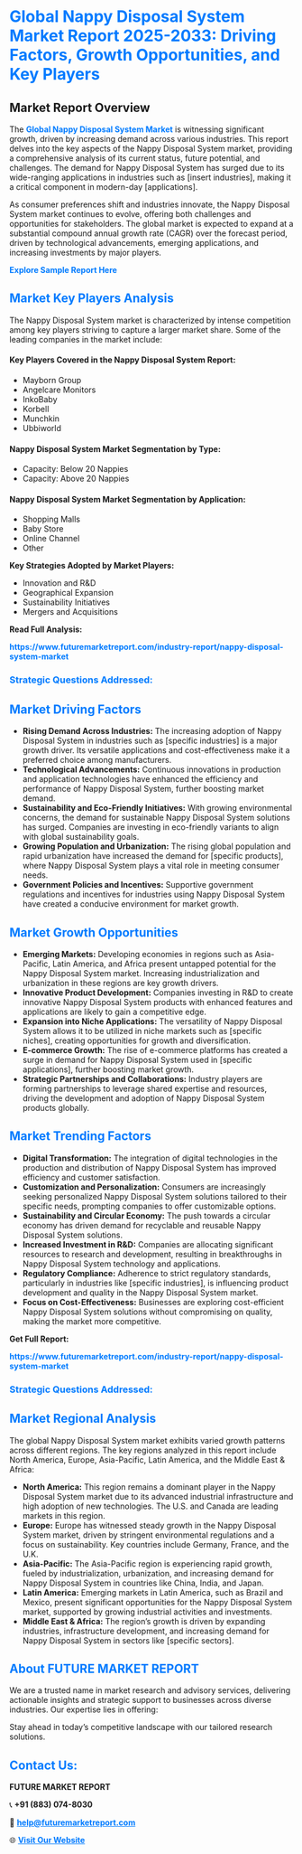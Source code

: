 <h1 style="color: #007BFF;">Global Nappy Disposal System Market Report 2025-2033: Driving Factors, Growth Opportunities, and Key Players</h1>

<section id="overview">
<h2>Market Report Overview</h2>
<p>The <a href="https://www.futuremarketreport.com/industry-report/nappy-disposal-system-market" style="color: #007BFF; text-decoration: none;"><strong>Global Nappy Disposal System Market</strong></a> is witnessing significant growth, driven by increasing demand across various industries. This report delves into the key aspects of the Nappy Disposal System market, providing a comprehensive analysis of its current status, future potential, and challenges. The demand for Nappy Disposal System has surged due to its wide-ranging applications in industries such as [insert industries], making it a critical component in modern-day [applications].</p>
<p>As consumer preferences shift and industries innovate, the Nappy Disposal System market continues to evolve, offering both challenges and opportunities for stakeholders. The global market is expected to expand at a substantial compound annual growth rate (CAGR) over the forecast period, driven by technological advancements, emerging applications, and increasing investments by major players.</p>
</section>

<section id="overview">
<p><a href="https://www.futuremarketreport.com/request-sample/reportId=92602" style="color: #007BFF; text-decoration: none;"><strong>Explore Sample Report Here</strong></a></p>
</section>

<section id="key-players">
<h2 style="color: #007BFF;">Market Key Players Analysis</h2>
<p>The Nappy Disposal System market is characterized by intense competition among key players striving to capture a larger market share. Some of the leading companies in the market include:</p>
<h4>Key Players Covered in the Nappy Disposal System Report:</h4>
<ul><li>Mayborn Group</li><li>Angelcare Monitors</li><li>InkoBaby</li><li>Korbell</li><li>Munchkin</li><li>Ubbiworld</li></ul>
<h4>Nappy Disposal System Market Segmentation by Type:</h4>
<ul><li>Capacity: Below 20 Nappies</li><li>Capacity: Above 20 Nappies</li></ul>

<h4>Nappy Disposal System Market Segmentation by Application:</h4>
<ul><li>Shopping Malls</li><li>Baby Store</li><li>Online Channel</li><li>Other</li></ul>
<p><strong>Key Strategies Adopted by Market Players:</strong></p>
<ul>
<li>Innovation and R&D</li>
<li>Geographical Expansion</li>
<li>Sustainability Initiatives</li>
<li>Mergers and Acquisitions</li>
</ul>
</section>

<section>
<p><strong>Read Full Analysis: </strong></p><a href="https://www.futuremarketreport.com/industry-report/nappy-disposal-system-market" style="color: #007BFF; text-decoration: none;"><strong>https://www.futuremarketreport.com/industry-report/nappy-disposal-system-market</strong></a>
<h3 style="color: #007BFF;">Strategic Questions Addressed:</h3>
</section>

<section id="driving-factors">
<h2 style="color: #007BFF;">Market Driving Factors</h2>
<ul>
<li><strong>Rising Demand Across Industries:</strong> The increasing adoption of Nappy Disposal System in industries such as [specific industries] is a major growth driver. Its versatile applications and cost-effectiveness make it a preferred choice among manufacturers.</li>
<li><strong>Technological Advancements:</strong> Continuous innovations in production and application technologies have enhanced the efficiency and performance of Nappy Disposal System, further boosting market demand.</li>
<li><strong>Sustainability and Eco-Friendly Initiatives:</strong> With growing environmental concerns, the demand for sustainable Nappy Disposal System solutions has surged. Companies are investing in eco-friendly variants to align with global sustainability goals.</li>
<li><strong>Growing Population and Urbanization:</strong> The rising global population and rapid urbanization have increased the demand for [specific products], where Nappy Disposal System plays a vital role in meeting consumer needs.</li>
<li><strong>Government Policies and Incentives:</strong> Supportive government regulations and incentives for industries using Nappy Disposal System have created a conducive environment for market growth.</li>
</ul>
</section>

<section id="growth-opportunities">
<h2 style="color: #007BFF;">Market Growth Opportunities</h2>
<ul>
<li><strong>Emerging Markets:</strong> Developing economies in regions such as Asia-Pacific, Latin America, and Africa present untapped potential for the Nappy Disposal System market. Increasing industrialization and urbanization in these regions are key growth drivers.</li>
<li><strong>Innovative Product Development:</strong> Companies investing in R&D to create innovative Nappy Disposal System products with enhanced features and applications are likely to gain a competitive edge.</li>
<li><strong>Expansion into Niche Applications:</strong> The versatility of Nappy Disposal System allows it to be utilized in niche markets such as [specific niches], creating opportunities for growth and diversification.</li>
<li><strong>E-commerce Growth:</strong> The rise of e-commerce platforms has created a surge in demand for Nappy Disposal System used in [specific applications], further boosting market growth.</li>
<li><strong>Strategic Partnerships and Collaborations:</strong> Industry players are forming partnerships to leverage shared expertise and resources, driving the development and adoption of Nappy Disposal System products globally.</li>
</ul>
</section>

<section id="trending-factors">
<h2 style="color: #007BFF;">Market Trending Factors</h2>
<ul>
<li><strong>Digital Transformation:</strong> The integration of digital technologies in the production and distribution of Nappy Disposal System has improved efficiency and customer satisfaction.</li>
<li><strong>Customization and Personalization:</strong> Consumers are increasingly seeking personalized Nappy Disposal System solutions tailored to their specific needs, prompting companies to offer customizable options.</li>
<li><strong>Sustainability and Circular Economy:</strong> The push towards a circular economy has driven demand for recyclable and reusable Nappy Disposal System solutions.</li>
<li><strong>Increased Investment in R&D:</strong> Companies are allocating significant resources to research and development, resulting in breakthroughs in Nappy Disposal System technology and applications.</li>
<li><strong>Regulatory Compliance:</strong> Adherence to strict regulatory standards, particularly in industries like [specific industries], is influencing product development and quality in the Nappy Disposal System market.</li>
<li><strong>Focus on Cost-Effectiveness:</strong> Businesses are exploring cost-efficient Nappy Disposal System solutions without compromising on quality, making the market more competitive.</li>
</ul>
</section>

<section>
<p><strong>Get Full Report: </strong></p><a href="https://www.futuremarketreport.com/industry-report/nappy-disposal-system-market" style="color: #007BFF; text-decoration: none;"><strong>https://www.futuremarketreport.com/industry-report/nappy-disposal-system-market</strong></a>
<h3 style="color: #007BFF;">Strategic Questions Addressed:</h3>
</section>


<section id="regional-analysis">
<h2 style="color: #007BFF;">Market Regional Analysis</h2>
<p>The global Nappy Disposal System market exhibits varied growth patterns across different regions. The key regions analyzed in this report include North America, Europe, Asia-Pacific, Latin America, and the Middle East & Africa:</p>
<ul>
<li><strong>North America:</strong> This region remains a dominant player in the Nappy Disposal System market due to its advanced industrial infrastructure and high adoption of new technologies. The U.S. and Canada are leading markets in this region.</li>
<li><strong>Europe:</strong> Europe has witnessed steady growth in the Nappy Disposal System market, driven by stringent environmental regulations and a focus on sustainability. Key countries include Germany, France, and the U.K.</li>
<li><strong>Asia-Pacific:</strong> The Asia-Pacific region is experiencing rapid growth, fueled by industrialization, urbanization, and increasing demand for Nappy Disposal System in countries like China, India, and Japan.</li>
<li><strong>Latin America:</strong> Emerging markets in Latin America, such as Brazil and Mexico, present significant opportunities for the Nappy Disposal System market, supported by growing industrial activities and investments.</li>
<li><strong>Middle East & Africa:</strong> The region’s growth is driven by expanding industries, infrastructure development, and increasing demand for Nappy Disposal System in sectors like [specific sectors].</li>
</ul>
</section>

<footer>
<h2 style="color: #007BFF;">About FUTURE MARKET REPORT</h2>
<p>We are a trusted name in market research and advisory services, delivering actionable insights and strategic support to businesses across diverse industries. Our expertise lies in offering:</p>

<p>Stay ahead in today’s competitive landscape with our tailored research solutions.</p>

<h2 style="color: #007BFF;">Contact Us:</h2>
<p><strong>FUTURE MARKET REPORT</strong></p>
<p>📞 <strong>+91 (883) 074-8030</strong></p>
<p>📧 <strong><a href="mailto:help@futuremarketreport.com" style="color: #007BFF;">help@futuremarketreport.com</a></strong></p>
<p>🌐 <strong><a href="https://www.futuremarketreport.com/" style="color: #007BFF;">Visit Our Website</a></strong></p>
</footer>